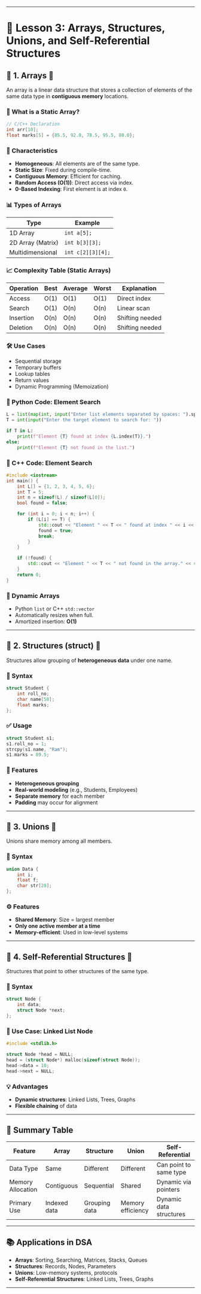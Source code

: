 
---

# 📘 Lesson 3: Arrays, Structures, Unions, and Self-Referential Structures

## 🔶 1. Arrays 🧮

An array is a linear data structure that stores a collection of elements of the same data type in **contiguous memory** locations.

### 🔹 What is a Static Array?

```cpp
// C/C++ Declaration
int arr[10];
float marks[5] = {85.5, 92.0, 78.5, 95.5, 88.0};
```

### 📌 Characteristics

* **Homogeneous**: All elements are of the same type.
* **Static Size**: Fixed during compile-time.
* **Contiguous Memory**: Efficient for caching.
* **Random Access (O(1))**: Direct access via index.
* **0-Based Indexing**: First element is at index `0`.

### 📊 Types of Arrays

| Type              | Example           |
| ----------------- | ----------------- |
| 1D Array          | `int a[5];`       |
| 2D Array (Matrix) | `int b[3][3];`    |
| Multidimensional  | `int c[2][3][4];` |

### 📈 Complexity Table (Static Arrays)

| Operation | Best | Average | Worst | Explanation     |
| --------- | ---- | ------- | ----- | --------------- |
| Access    | O(1) | O(1)    | O(1)  | Direct index    |
| Search    | O(1) | O(n)    | O(n)  | Linear scan     |
| Insertion | O(n) | O(n)    | O(n)  | Shifting needed |
| Deletion  | O(n) | O(n)    | O(n)  | Shifting needed |

### 🛠️ Use Cases

* Sequential storage
* Temporary buffers
* Lookup tables
* Return values
* Dynamic Programming (Memoization)

### 🐍 Python Code: Element Search

```python
L = list(map(int, input("Enter list elements separated by spaces: ").split()))
T = int(input("Enter the target element to search for: "))

if T in L:
    print(f"Element {T} found at index {L.index(T)}.")
else:
    print(f"Element {T} not found in the list.")
```

### 💠 C++ Code: Element Search

```cpp
#include <iostream>
int main() {
    int L[] = {1, 2, 3, 4, 5, 6};
    int T = 5;
    int n = sizeof(L) / sizeof(L[0]);
    bool found = false;

    for (int i = 0; i < n; i++) {
        if (L[i] == T) {
            std::cout << "Element " << T << " found at index " << i << "." << std::endl;
            found = true;
            break;
        }
    }

    if (!found) {
        std::cout << "Element " << T << " not found in the array." << std::endl;
    }
    return 0;
}
```

### 🔁 Dynamic Arrays

* Python `list` or C++ `std::vector`
* Automatically resizes when full.
* Amortized insertion: **O(1)**

---

## 🔶 2. Structures (struct) 🧱

Structures allow grouping of **heterogeneous data** under one name.

### 🔧 Syntax

```cpp
struct Student {
    int roll_no;
    char name[50];
    float marks;
};
```

### ✅ Usage

```cpp
struct Student s1;
s1.roll_no = 1;
strcpy(s1.name, "Ram");
s1.marks = 89.5;
```

### 📎 Features

* **Heterogeneous grouping**
* **Real-world modeling** (e.g., Students, Employees)
* **Separate memory** for each member
* **Padding** may occur for alignment

---

## 🔶 3. Unions 🧊

Unions share memory among all members.

### 🔧 Syntax

```cpp
union Data {
    int i;
    float f;
    char str[20];
};
```

### ⚙️ Features

* **Shared Memory**: Size = largest member
* **Only one active member at a time**
* **Memory-efficient**: Used in low-level systems

---

## 🔶 4. Self-Referential Structures 🔗

Structures that point to other structures of the same type.

### 🔧 Syntax

```cpp
struct Node {
    int data;
    struct Node *next;
};
```

### 🧪 Use Case: Linked List Node

```cpp
#include <stdlib.h>

struct Node *head = NULL;
head = (struct Node*) malloc(sizeof(struct Node));
head->data = 10;
head->next = NULL;
```

### 💡 Advantages

* **Dynamic structures**: Linked Lists, Trees, Graphs
* **Flexible chaining** of data

---

## 📌 Summary Table

| Feature           | Array        | Structure     | Union             | Self-Referential        |
| ----------------- | ------------ | ------------- | ----------------- | ----------------------- |
| Data Type         | Same         | Different     | Different         | Can point to same type  |
| Memory Allocation | Contiguous   | Sequential    | Shared            | Dynamic via pointers    |
| Primary Use       | Indexed data | Grouping data | Memory efficiency | Dynamic data structures |

---

## 📚 Applications in DSA

* **Arrays**: Sorting, Searching, Matrices, Stacks, Queues
* **Structures**: Records, Nodes, Parameters
* **Unions**: Low-memory systems, protocols
* **Self-Referential Structures**: Linked Lists, Trees, Graphs

---


